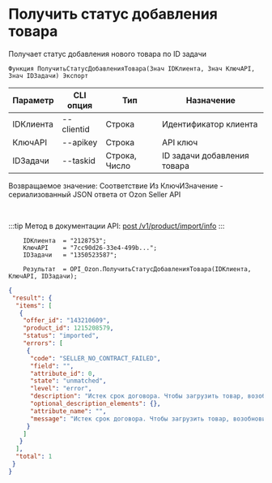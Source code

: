 ﻿---
sidebar_position: 18
---

# Получить статус добавления товара
 Получает статус добавления нового товара по ID задачи



`Функция ПолучитьСтатусДобавленияТовара(Знач IDКлиента, Знач КлючAPI, Знач IDЗадачи) Экспорт`

  | Параметр | CLI опция | Тип | Назначение |
  |-|-|-|-|
  | IDКлиента | --clientid | Строка | Идентификатор клиента |
  | КлючAPI | --apikey | Строка | API ключ |
  | IDЗадачи | --taskid | Строка, Число | ID задачи добавления товара |

  
  Возвращаемое значение:   Соответствие Из КлючИЗначение - сериализованный JSON ответа от Ozon Seller API

<br/>

:::tip
Метод в документации API: [post /v1/product/import/info](https://docs.ozon.ru/api/seller/#operation/ProductAPI_GetImportProductsInfo)
:::
<br/>


```bsl title="Пример кода"
    IDКлиента  = "2128753";
    КлючAPI    = "7cc90d26-33e4-499b...";
    IDЗадачи   = "1350523587";

    Результат  = OPI_Ozon.ПолучитьСтатусДобавленияТовара(IDКлиента, КлючAPI, IDЗадачи);
```
    



```json title="Результат"
{
 "result": {
  "items": [
   {
    "offer_id": "143210609",
    "product_id": 1215208579,
    "status": "imported",
    "errors": [
     {
      "code": "SELLER_NO_CONTRACT_FAILED",
      "field": "",
      "attribute_id": 0,
      "state": "unmatched",
      "level": "error",
      "description": "Истек срок договора. Чтобы загрузить товар, возобновите договор в личном кабинете.",
      "optional_description_elements": {},
      "attribute_name": "",
      "message": "Истек срок договора. Чтобы загрузить товар, возобновите договор в личном кабинете."
     }
    ]
   }
  ],
  "total": 1
 }
}
```
